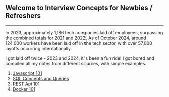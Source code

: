 ## Welcome to Interview Concepts for Newbies / Refreshers

---

In 2023, approximately 1,186 tech companies laid off employees, surpassing the combined totals for 2021 and 2022. As of October 2024, around 124,000 workers have been laid off in the tech sector, with over 57,000 layoffs occurring internationally.

I got laid off twice - 2023 and 2024, it's been a fun ride! I got bored and compiled all my notes from different sources, with simple examples.

1. [Javascript 101](https://github.com/ivymorenomt/Interview-Concepts-for-Newbies/blob/main/javascript101.md)
2. [SQL Concepts and Queries](https://github.com/ivymorenomt/Interview-Concepts-for-Newbies/blob/main/sql101.md)
3. [REST Api 101](https://github.com/ivymorenomt/Interview-Concepts-for-Newbies/blob/main/restapi.md)
4. [Docker 101](https://github.com/ivymorenomt/Interview-Concepts-for-Newbies/blob/main/docker101.md)

